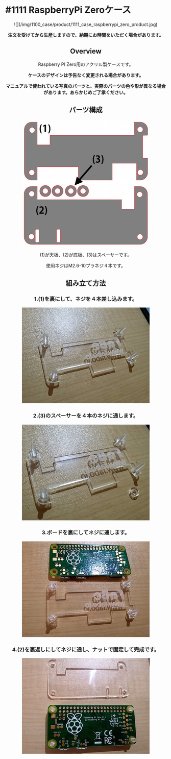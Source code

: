 # #1111 RaspberryPi Zeroケース
<center>
![](/img/1100_case/product/1111_case_raspberrypi_zero_product.jpg)
<!--COLORME-->

**注文を受けてから生産しますので、納期にお時間をいただく場合があります。**

## Overview
Raspberry PI Zero用のアクリル製ケースです。

**ケースのデザインは予告なく変更される場合があります。**

**マニュアルで使われている写真のパーツと、実際のパーツの色や形が異なる場合があります。あらかじめご了承ください。**

## パーツ構成

![](/img/1100_case/manual/raspizero_00.jpg)


(1)が天板、(2)が底板、(3)はスペーサーです。

使用ネジはM2.6-10プラネジ４本です。

## 組み立て方法

### 1.(1)を裏にして、ネジを４本差し込みます。
![](/img/1100_case/manual/raspizero_01.jpg)

### 2.(3)のスペーサーを４本のネジに通します。
![](/img/1100_case/manual/raspizero_02.jpg)

### 3.ボードを裏にしてネジに通します。
![](/img/1100_case/manual/raspizero_03.jpg)

### 4.(2)を裏返しにしてネジに通し、ナットで固定して完成です。
![](/img/1100_case/manual/raspizero_04.jpg)
